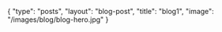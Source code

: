 {
	"type": "posts",
	"layout": "blog-post",
	"title": "blog1",
	"image": "/images/blog/blog-hero.jpg"
}